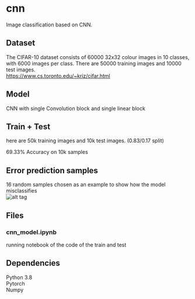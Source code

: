 # cnn

Image classification based on CNN.


## Dataset
The CIFAR-10 dataset consists of 60000 32x32 colour images in 10 classes, with 6000 images per class. There are 50000 training images and 10000 test images. <br>
<a> https://www.cs.toronto.edu/~kriz/cifar.html </a>

## Model
CNN with single Convolution block and single linear block

## Train + Test
here are 50k training images and 10k test images. (0.83/0.17 split) <br>

69.33% Accuracy on 10k samples

## Error prediction samples
16 random samples chosen as an example to show how the model misclassifies <br>
![alt tag](https://github.com/orel1212/MyWorks/blob/main/Deep%20Learning/CaptchaCracking/captcha_errors.JPG)

## Files
### cnn_model.ipynb
running notebook of the code of the train and test

## Dependencies
Python 3.8 <br>
Pytorch <br>
Numpy


